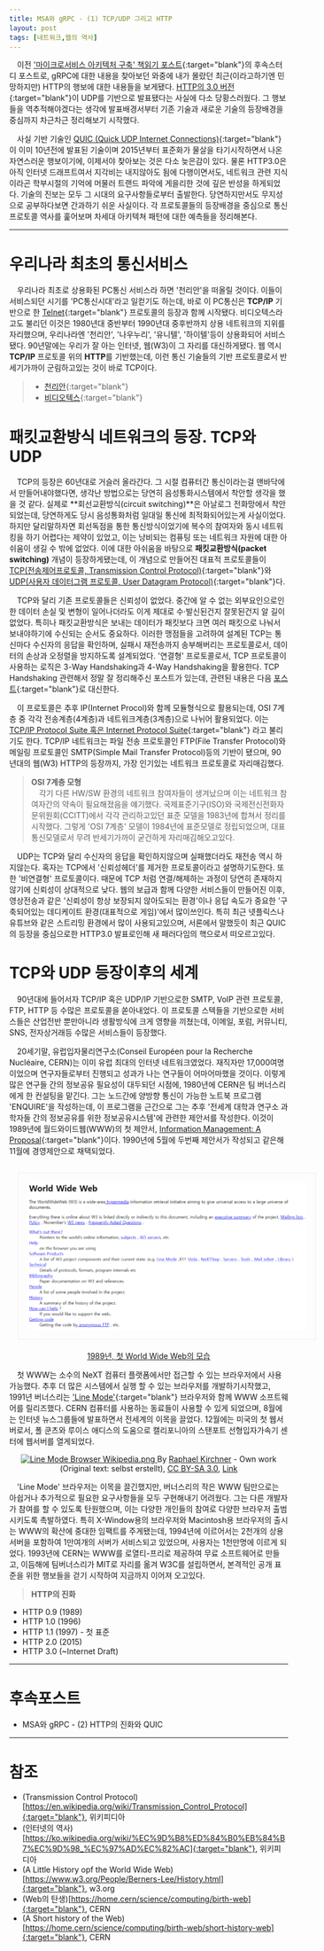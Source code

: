 ```yaml
---
title: MSA와 gRPC - (1) TCP/UDP 그리고 HTTP
layout: post
tags: [네트워크,웹의 역사]
---
```

　이전 ['마이크로서비스 아키텍처 구축' 책읽기 포스트]({{site.url}}/2022/01/26/Building-Microservices/){:target="blank"}의 후속스터디 포스트로, gRPC에 대한 내용을 찾아보던 와중에 내가 몰랐던 최근(이라고하기엔 민망하지만) HTTP의 행보에 대한 내용들을 보게됐다. [HTTP의 3.0 버전](https://datatracker.ietf.org/doc/html/draft-ietf-quic-http-17){:target="blank"}이 UDP를 기반으로 발표됐다는 사실에 다소 당황스러웠다. 그 행보들을 역추적해야겠다는 생각에 발표배경서부터 기존 기술과 새로운 기술의 등장배경을 중심까지 차근차근 정리해보기 시작했다.<!--more-->

　사실 기반 기술인 [QUIC (Quick UDP Internet Connections)](https://docs.google.com/document/d/1WJvyZflAO2pq77yOLbp9NsGjC1CHetAXV8I0fQe-B_U/edit){:target="blank"}이 이미 10년전에 발표된 기술이며 2015년부터 표준화가 물살을 타기시작하면서 나온 자연스러운 행보이기에, 이제서야 찾아보는 것은 다소 늦은감이 있다. 물론 HTTP3.0은 아직 인터넷 드래프트여서 지각비는 내지않아도 됨에 다행이면서도, 네트워크 관련 지식이라곤 학부시절의 기억에 머물러 트랜드 파악에 게을리한 것에 깊은 반성을 하게되었다. 기술의 진보는 모두 그 시대의 요구사항들로부터 출발한다. 당연하지만서도 무지성으로 공부하다보면 간과하기 쉬운 사실이다. 각 프로토콜들의 등장배경을 중심으로 통신프로토콜 역사를 훑어보며 차세대 아키텍쳐 패턴에 대한 예측들을 정리해본다.

<hr/>

# 우리나라 최초의 통신서비스
　우리나라 최초로 상용화된 PC통신 서비스라 하면 '천리안'을 떠올릴 것이다. 이들이 서비스되던 시기를 'PC통신시대'라고 일컫기도 하는데, 바로 이 PC통신은 **TCP/IP** 기반으로 한 [Telnet](https://datatracker.ietf.org/doc/html/rfc854){:target="blank"} 프로토콜의 등장과 함께 시작됐다. 비디오텍스라고도 불리던 이것은 1980년대 중반부터 1990년대 중후반까지 상용 네트워크의 지위를 자리했으며, 우리나라엔 '천리안', '나우누리', '유니텔', '하이텔'등이 상용화되어 서비스됐다. 90년말에는 우리가 잘 아는 인터넷, 웹(W3)이 그 자리를 대신하게됐다. 웹 역시 **TCP/IP** 프로토콜 위의 **HTTP**를 기반했는데, 이런 통신 기술들의 기반 프로토콜로서 반세기가까이 군림하고있는 것이 바로 TCP이다.
> - [천리안](https://newslibrary.naver.com/viewer/index.naver?articleId=1985062400099211021&editNo=1&printCount=1&publishDate=1985-06-24&officeId=00009&pageNo=11&printNo=5940&publishType=00020){:target="blank"}
> - [비디오텍스](https://en.wikipedia.org/wiki/Videotex){:target="blank"}

# 패킷교환방식 네트워크의 등장. TCP와 UDP
　TCP의 등장은 60년대로 거슬러 올라간다. 그 시절 컴퓨터간 통신이라는걸 맨바닥에서 만들어내야했다면, 생각난 방법으로는 당연히 음성통화시스템에서 착안할 생각을 했을 것 같다. 실제로 **회선교환방식(circuit switching)**은 아날로그 전화망에서 착안되었는데, 당연하게도 당시 음성통화처럼 일대일 통신에 최적화되어있는게 사실이었다. 하지만 달리말하자면 회선독점을 통한 통신방식이었기에 복수의 참여자와 동시 네트워킹을 하기 어렵다는 제약이 있었고, 이는 낭비되는 컴퓨팅 또는 네트워크 자원에 대한 아쉬움이 생길 수 밖에 없었다. 이에 대한 아쉬움을 바탕으로 **패킷교환방식(packet switching)** 개념이 등장하게됐는데, 이 개념으로 만들어진 대표적 프로토콜들이 [TCP(전송제어프로토콜, Transmission Control Protocol)](https://datatracker.ietf.org/doc/html/rfc675){:target="blank"}와 [UDP(사용자 데이터그램 프로토콜, User Datagram Protocol)](https://datatracker.ietf.org/doc/html/rfc768){:target="blank"}다.

　TCP와 달리 기존 프로토콜들은 신뢰성이 없었다. 중간에 알 수 없는 외부요인으로인한 데이터 손실 및 변형이 일어나더라도 이게 제대로 수·발신된건지 잘못된건지 알 길이 없었다. 특히나 패킷교환방식은 보내는 데이터가 패킷보다 크면 여러 패킷으로 나눠서 보내야하기에 수신되는 순서도 중요하다. 이러한 맹점들을 고려하여 설계된 TCP는 통신마다 수신자의 응답을 확인하며, 실패시 재전송까지 송부해버리는 프로토콜로서, 데이터의 손상과 오정렬을 방지하도록 설계되었다. '연결형' 프로토콜로서, TCP 프로토콜이 사용하는 로직은 3-Way Handshaking과 4-Way Handshaking을 활용한다. TCP Handshaking 관련해서 정말 잘 정리해주신 포스트가 있는데, 관련된 내용은 다음 [포스트](https://velog.io/@averycode/%EB%84%A4%ED%8A%B8%EC%9B%8C%ED%81%AC-TCPUDP%EC%99%80-3-Way-Handshake4-Way-Handshake){:target="blank"}로 대신한다.

　이 프로토콜은 추후 IP(Internet Procol)와 함께 모듈형식으로 활용되는데, OSI 7계층 중 각각 전송계층(4계층)과 네트워크계층(3계층)으로 나뉘어 활용되었다. 이는 [TCP/IP Protocol Suite 혹은 Internet Protocol Suite](https://en.wikipedia.org/wiki/Internet_protocol_suite){:target="blank"} 라고 불리기도 한다. TCP/IP 네트워크는 파일 전송 프로토콜인 FTP(File Transfer Protocol)와 메일링 프로토콜인 SMTP(Simple Mail Transfer Protocol)등의 기반이 됐으며, 90년대의 웹(W3) HTTP의 등장까지, 가장 인기있는 네트워크 프로토콜로 자리매김했다.

> **OSI 7계층 모형**<br/>
　각기 다른 HW/SW 환경의 네트워크 참여자들이 생겨났으며 이는 네트워크 참여자간의 약속이 필요해졌음을 얘기했다. 국제표준기구(ISO)와 국제전신전화자문위원회(CCITT)에서 각각 관리하고있던 표준 모델을 1983년에 합쳐서 정리를 시작했다. 그렇게 'OSI 7계층' 모델이 1984년에 표준모델로 정립되었으며, 대표 통신모델로서 무려 반세기가까이 굳건하게 자리매김해오고있다.

　UDP는 TCP와 달리 수신자의 응답을 확인하지않으며 실패했더라도 재전송 역시 하지않는다. 혹자는 TCP에서 '신뢰성헤더'를 제거한 프로토콜이라고 설명하기도한다. 또한 '비연결형' 프로토콜이다. 때문에 TCP 처럼 연결/해제하는 과정이 당연히 존재하지 않기에 신뢰성이 상대적으로 낮다. 웹의 보급과 함께 다양한 서비스들이 만들어진 이후, 영상전송과 같은 '신뢰성이 항상 보장되지 않아도되는 환경'이나 응답 속도가 중요한 '구축되어있는 데디케이트 환경(대표적으로 게임)'에서 많이쓰인다. 특히 최근 넷플릭스나 유튜브와 같은 스트리밍 환경에서 많이 사용되고있으며, 서론에서 말했듯이 최근 QUIC의 등장을 중심으로한 HTTP3.0 발표로인해 새 패러다임의 핵으로서 떠오르고있다.

# TCP와 UDP 등장이후의 세계
　90년대에 들어서자 TCP/IP 혹은 UDP/IP 기반으로한 SMTP, VoIP 관련 프로토콜, FTP, HTTP 등 수많은 프로토콜을 쏟아내었다. 이 프로토콜 스텍들을 기반으로한 서비스들은 산업전반 뿐만아니라 생활방식에 크게 영향을 끼쳤는데, 이메일, 포럼, 커뮤니티, SNS, 전자상거래등 수많은 서비스들이 등장했다.

　20세기말, 유럽입자물리연구소(Conseil Européen pour la Recherche Nucléaire, CERN)는 이미 유럽 최대의 인터넷 네트워크였었다. 재직자만 17,000여명이었으며 연구자들로부터 진행되고 성과가 나는 연구들이 어마어마했을 것이다. 이렇게 많은 연구들 간의 정보공유 필요성이 대두되던 시점에, 1980년에 CERN은 팀 버너스리에게 한 컨설팅을 맡긴다. 그는 노드간에 양방향 통신이 가능한 노트북 프로그램 'ENQUIRE'을 작성하는데, 이 프로그램을 근간으로 그는 추후 '전세계 대학과 연구소 과학자들 간의 정보공유를 위한 정보공유시스템'에 관련한 제안서를 작성한다. 이것이 1989년에 월드와이드웹(WWW)의 첫 제안서, [Information Management: A Proposal](https://www.w3.org/History/1989/proposal.html){:target="blank"}이다. 1990년에 5월에 두번째 제안서가 작성되고 같은해 11월에 경영제안으로 채택되었다.

<p align="center" style="color:gray">
  <img src="/public/img/msa-and-grpc-1-0.PNG" style="border:1px solid #eeeeee;padding: 1rem;margin:1rem;">
  <a href="http://info.cern.ch/hypertext/WWW/TheProject.html" target="blank">1989년, 첫 World Wide Web의 모습</a>
</p>

　첫 WWW는 소수의 NeXT 컴퓨터 플랫폼에서만 접근할 수 있는 브라우저에서 사용가능했다. 추후 더 많은 시스템에서 실행 할 수 있는 브라우저를 개발하기시작했고, 1991년 버너스리는 ['Line Mode']("https://en.wikipedia.org/wiki/Line_Mode_Browser"){:target="blank"} 브라우저와 함께 WWW 소프트웨어를 릴리즈했다. CERN 컴퓨터를 사용하는 동료들이 사용할 수 있게 되었으며, 8월에는 인터넷 뉴스그룹들에 발표하면서 전세계의 이목을 끌었다. 12월에는 미국의 첫 웹서버로서, 폴 쿤츠와 루이스 애디스의 도움으로 캘리포니아의 스탠포트 선형입자가속기 센터에 웹서버를 열게되었다.

<p align="center">
    <a href="https://commons.wikimedia.org/wiki/File:Line_Mode_Browser_Wikipedia.png#/media/File:Line_Mode_Browser_Wikipedia.png">
        <img src="https://upload.wikimedia.org/wikipedia/commons/6/6b/Line_Mode_Browser_Wikipedia.png" alt="Line Mode Browser Wikipedia.png">
    </a>
    By <a href="https://de.wikipedia.org/wiki/Benutzer:Raphael_Kirchner" class="extiw" title="de:Benutzer:Raphael Kirchner">Raphael Kirchner</a> - <span class="int-own-work" lang="en">Own work</span> (<span lang="en" dir="ltr">Original text: selbst erstellt</span>), <a href="https://creativecommons.org/licenses/by-sa/3.0" title="Creative Commons Attribution-Share Alike 3.0">CC BY-SA 3.0</a>, <a href="https://commons.wikimedia.org/w/index.php?curid=10955544">Link
    </a>
</p>

　'Line Mode' 브라우저는 이목을 끌긴했지만, 버너스리의 작은 WWW 팀만으로는 아쉽거나 추가적으로 필요한 요구사항들을 모두 구현해내기 어려웠다. 그는 다른 개발자가 참여를 할 수 있도록 탄원했으며, 이는 다양한 개인들의 참여로 다양한 브라우저 출범시키도록 촉발하였다. 특히 X-Window용의 브라우저와 Macintosh용 브라우저의 출시는 WWW의 확산에 중대한 임팩트를 주게됐는데, 1994년에 이르어서는 2천개의 상용서버을 포함하여 1만여개의 서버가 서비스되고 있었으며, 사용자는 1천만명에 이르게 되었다. 1993년에 CERN는 WWW를 로열티-프리로 제공하여 무료 소프트웨어로 만들고, 이듬해에 팀버너스리가 MIT로 자리를 옮겨 W3C를 설립하면서, 본격적인 공개 표준을 위한 행보들을 걷기 시작하여 지금까지 이어져 오고있다.


>**HTTP의 진화**<br/>
- HTTP 0.9 (1989)
- HTTP 1.0 (1996)
- HTTP 1.1 (1997) - 첫 표준
- HTTP 2.0 (2015)
- HTTP 3.0 (~Internet Draft)
<hr/>

# 후속포스트
- MSA와 gRPC - (2) HTTP의 진화와 QUIC

<hr/>

# 참조
* (Transmission Control Protocol)[https://en.wikipedia.org/wiki/Transmission_Control_Protocol]{:target="blank"}, 위키피디아
* (인터넷의 역사)[https://ko.wikipedia.org/wiki/%EC%9D%B8%ED%84%B0%EB%84%B7%EC%9D%98_%EC%97%AD%EC%82%AC]{:target="blank"}, 위키피디아
* (A Little History opf the World Wide Web)[https://www.w3.org/People/Berners-Lee/History.html]{:target="blank"}, w3.org
* (Web의 탄생)[https://home.cern/science/computing/birth-web]{:target="blank"}, CERN
* (A Short history of the Web)[https://home.cern/science/computing/birth-web/short-history-web]{:target="blank"}, CERN